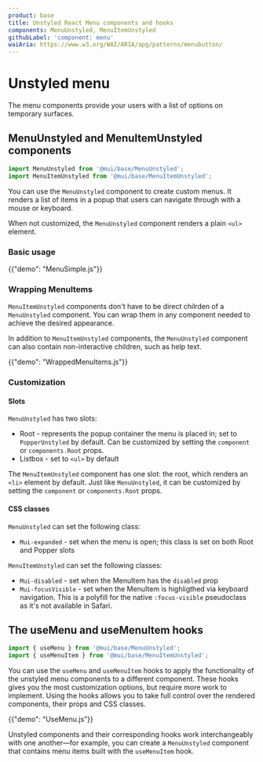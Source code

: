 ```yaml
---
product: base
title: Unstyled React Menu components and hooks
components: MenuUnstyled, MenuItemUnstyled
githubLabel: 'component: menu'
waiAria: https://www.w3.org/WAI/ARIA/apg/patterns/menubutton/
---
```


# Unstyled menu

<p class="description">The menu components provide your users with a list of options on temporary surfaces.</p>

## MenuUnstyled and MenuItemUnstyled components

```jsx
import MenuUnstyled from '@mui/base/MenuUnstyled';
import MenuItemUnstyled from '@mui/base/MenuItemUnstyled';
```

You can use the `MenuUnstyled` component to create custom menus.
It renders a list of items in a popup that users can navigate through with a mouse or keyboard.

When not customized, the `MenuUnstyled` component renders a plain `<ul>` element.

### Basic usage

{{"demo": "MenuSimple.js"}}

### Wrapping MenuItems

`MenuItemUnstyled` components don't have to be direct chilrden of a `MenuUnstyled` component. You can wrap them in any component needed to achieve the desired appearance.

In addition to `MenuItemUnstyled` components, the `MenuUnstyled` component can also contain non-interactive children, such as help text.

{{"demo": "WrappedMenuItems.js"}}

### Customization

#### Slots

`MenuUnstyled` has two slots:

- Root - represents the popup container the menu is placed in; set to `PopperUnstyled` by default.
  Can be customized by setting the `component` or `components.Root` props.
- Listbox - set to `<ul>` by default

The `MenuItemUnstyled` component has one slot: the root, which renders an `<li>` element by default.
Just like `MenuUnstyled`, it can be customized by setting the `component` or `components.Root` props.

#### CSS classes

`MenuUnstyled` can set the following class:

- `Mui-expanded` - set when the menu is open; this class is set on both Root and Popper slots

`MenuItemUnstyled` can set the following classes:

- `Mui-disabled` - set when the MenuItem has the `disabled` prop
- `Mui-focusVisible` - set when the MenuItem is highligthed via keyboard navigation.
  This is a polyfill for the native `:focus-visible` pseudoclass as it's not available in Safari.

## The useMenu and useMenuItem hooks

```jsx
import { useMenu } from '@mui/base/MenuUnstyled';
import { useMenuItem } from '@mui/base/MenuItemUnstyled';
```

You can use the `useMenu` and `useMenuItem` hooks to apply the functionality of the unstyled menu components to a different component.
These hooks gives you the most customization options, but require more work to implement.
Using the hooks allows you to take full control over the rendered components, their props and CSS classes.

{{"demo": "UseMenu.js"}}

Unstyled components and their corresponding hooks work interchangeably with one another—for example, you can create a `MenuUnstyled` component that contains menu items built with the `useMenuItem` hook.
